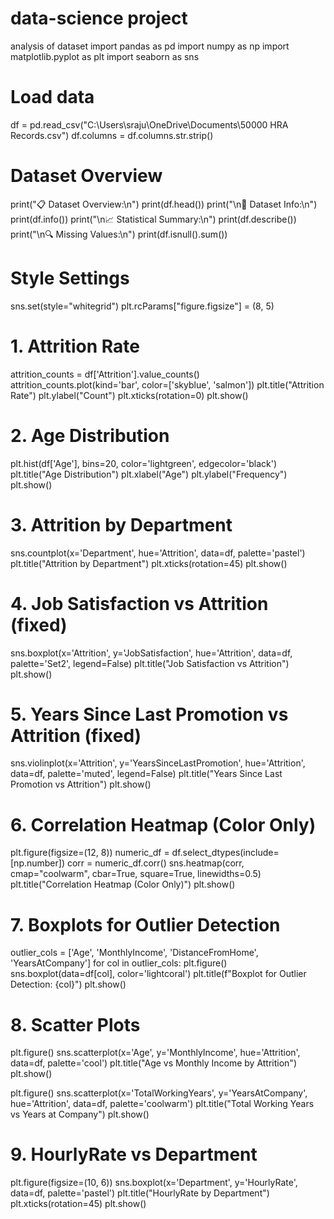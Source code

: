 # data-science project
analysis of dataset
import pandas as pd
import numpy as np
import matplotlib.pyplot as plt
import seaborn as sns

# Load data
df = pd.read_csv("C:\\Users\\sraju\\OneDrive\\Documents\\50000 HRA Records.csv")
df.columns = df.columns.str.strip()

# Dataset Overview
print("📋 Dataset Overview:\n")
print(df.head())
print("\n🔢 Dataset Info:\n")
print(df.info())
print("\n📈 Statistical Summary:\n")
print(df.describe())
print("\n🔍 Missing Values:\n")
print(df.isnull().sum())

# Style Settings
sns.set(style="whitegrid")
plt.rcParams["figure.figsize"] = (8, 5)

# 1. Attrition Rate
attrition_counts = df['Attrition'].value_counts()
attrition_counts.plot(kind='bar', color=['skyblue', 'salmon'])
plt.title("Attrition Rate")
plt.ylabel("Count")
plt.xticks(rotation=0)
plt.show()

# 2. Age Distribution
plt.hist(df['Age'], bins=20, color='lightgreen', edgecolor='black')
plt.title("Age Distribution")
plt.xlabel("Age")
plt.ylabel("Frequency")
plt.show()

# 3. Attrition by Department
sns.countplot(x='Department', hue='Attrition', data=df, palette='pastel')
plt.title("Attrition by Department")
plt.xticks(rotation=45)
plt.show()

# 4. Job Satisfaction vs Attrition (fixed)
sns.boxplot(x='Attrition', y='JobSatisfaction', hue='Attrition', data=df, palette='Set2', legend=False)
plt.title("Job Satisfaction vs Attrition")
plt.show()

# 5. Years Since Last Promotion vs Attrition (fixed)
sns.violinplot(x='Attrition', y='YearsSinceLastPromotion', hue='Attrition', data=df, palette='muted', legend=False)
plt.title("Years Since Last Promotion vs Attrition")
plt.show()

# 6. Correlation Heatmap (Color Only)
plt.figure(figsize=(12, 8))
numeric_df = df.select_dtypes(include=[np.number])
corr = numeric_df.corr()
sns.heatmap(corr, cmap="coolwarm", cbar=True, square=True, linewidths=0.5)
plt.title("Correlation Heatmap (Color Only)")
plt.show()

# 7. Boxplots for Outlier Detection
outlier_cols = ['Age', 'MonthlyIncome', 'DistanceFromHome', 'YearsAtCompany']
for col in outlier_cols:
    plt.figure()
    sns.boxplot(data=df[col], color='lightcoral')
    plt.title(f"Boxplot for Outlier Detection: {col}")
    plt.show()

# 8. Scatter Plots
plt.figure()
sns.scatterplot(x='Age', y='MonthlyIncome', hue='Attrition', data=df, palette='cool')
plt.title("Age vs Monthly Income by Attrition")
plt.show()

plt.figure()
sns.scatterplot(x='TotalWorkingYears', y='YearsAtCompany', hue='Attrition', data=df, palette='coolwarm')
plt.title("Total Working Years vs Years at Company")
plt.show()

# 9. HourlyRate vs Department
plt.figure(figsize=(10, 6))
sns.boxplot(x='Department', y='HourlyRate', data=df, palette='pastel')
plt.title("HourlyRate by Department")
plt.xticks(rotation=45)
plt.show()

